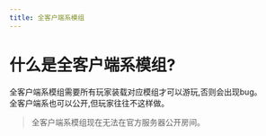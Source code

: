 ```yaml
---
title: 全客户端系模组
---
```

# 什么是全客户端系模组?

全客户端系模组需要所有玩家装载对应模组才可以游玩,否则会出现bug。<br>
全客户端系也可以公开,但玩家往往不这样做。

> 全客户端系模组现在无法在官方服务器公开房间。